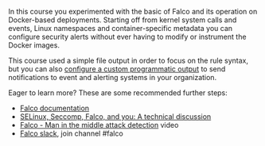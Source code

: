 In this course you experimented with the basic of Falco and its operation on Docker-based deployments. Starting off from kernel system calls and events, Linux namespaces and container-specific metadata you can configure security alerts without ever having to modify or instrument the Docker images.

This course used a simple file output in order to focus on the rule syntax, but you can also [configure a custom programmatic output](https://falco.org/docs/alerts/#program-output) to send notifications to event and alerting systems in your organization.

Eager to learn more? These are some recommended further steps:

- [Falco documentation](https://falco.org/docs)
- [SELinux, Seccomp, Falco, and you: A technical discussion](https://bit.ly/3ydts9P)
- [Falco - Man in the middle attack detection](https://www.youtube.com/watch?v=Hf8PxSJOMfw) video
- [Falco slack](https://kubernetes.slack.com/archives/CMWH3EH32), join channel #falco
